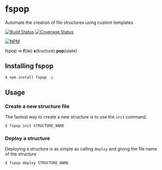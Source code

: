 # fspop
Automate the creation of file structures using custom templates

[![Build Status](https://travis-ci.org/hmerritt/fspop.svg?branch=master)](https://travis-ci.org/hmerritt/fspop)    [![Coverage Status](https://coveralls.io/repos/github/hmerritt/fspop/badge.svg?branch=master)](https://coveralls.io/github/hmerritt/fspop?branch=master)

[![NPM](https://nodei.co/npm/fspop.png)](https://nodei.co/npm/fspop/)

fspop => __f__(ile) __s__(tructure) __pop__(ulate)




## Installing fspop

```bash
$ npm install fspop -g
```




## Usage

### Create a new structure file
The fastest way to create a new structure is to use the `init` command.

```bash
$ fspop init STRUCTURE_NAME
```


### Deploy a structure
Deploying a structure is as simple as calling `deploy` and giving the file name of the structure

```bash
$ fspop deploy STRUCTURE_NAME
```
